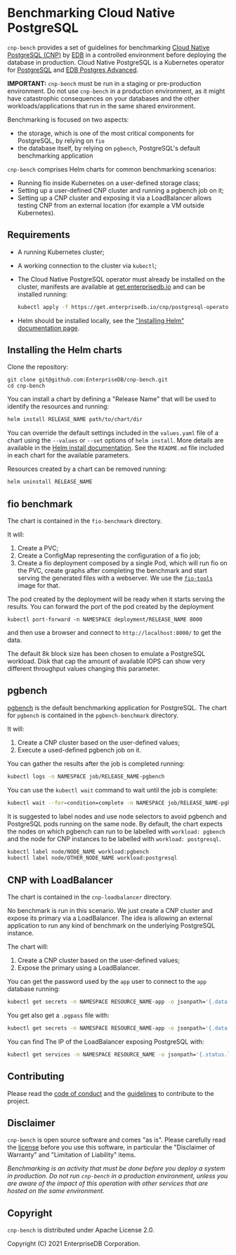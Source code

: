 # Benchmarking Cloud Native PostgreSQL

`cnp-bench` provides a set of guidelines for benchmarking
[Cloud Native PostgreSQL (CNP)](https://docs.enterprisedb.io/) by
[EDB](https://enterprisedb.com/) in a controlled environment before
deploying the database in production.
Cloud Native PostgreSQL is a Kubernetes operator for
[PostgreSQL](https://www.postgresql.org/) and
[EDB Postgres Advanced](https://www.enterprisedb.com/products/edb-postgres-advanced-server-secure-ha-oracle-compatible).

**IMPORTANT:** `cnp-bench` must be run in a staging or pre-production
environment. Do not use `cnp-bench` in a production environment, as it
might have catastrophic consequences on your databases and the other
workloads/applications that run in the same shared environment.

Benchmarking is focused on two aspects:

- the storage, which is one of the most critical components for PostgreSQL, by relying on `fio`
- the database itself, by relying on `pgbench`, PostgreSQL's default benchmarking application

`cnp-bench` comprises Helm charts for common benchmarking scenarios:

* Running fio inside Kubernetes on a user-defined storage class;
* Setting up a user-defined CNP cluster and running a pgbench job on it;
* Setting up a CNP cluster and exposing it via a LoadBalancer allows
  testing CNP from an external location (for example a VM outside Kubernetes).

## Requirements

* A running Kubernetes cluster;
* A working connection to the cluster via `kubectl`;
* The Cloud Native PostgreSQL operator must already be installed on the cluster, manifests are
  available at [get.enterprisedb.io](https://get.enterprisedb.io/cnp/)
  and can be installed running:

  ``` sh
  kubectl apply -f https://get.enterprisedb.io/cnp/postgresql-operator-VERSION.yaml
  ```

* Helm should be installed locally, see the
  ["Installing Helm" documentation page](https://helm.sh/docs/intro/install/).

## Installing the Helm charts

Clone the repository:

```
git clone git@github.com:EnterpriseDB/cnp-bench.git
cd cnp-bench
```

You can install a chart by defining a "Release Name" that will be used to
identify the resources and running:

``` sh
helm install RELEASE_NAME path/to/chart/dir
```

You can override the default settings included in the `values.yaml` file of a
chart using the `--values` or `--set` options of `helm install`.
More details are available in the
[Helm install documentation](https://helm.sh/docs/helm/helm_install/#helm-install).
See the `README.md` file included in each chart for the available parameters.

Resources created by a chart can be removed running:

``` sh
helm uninstall RELEASE_NAME
```

## fio benchmark

The chart is contained in the `fio-benchmark` directory.

It will:

1. Create a PVC;
1. Create a ConfigMap representing the configuration of a fio job;
1. Create a fio deployment composed by a single Pod, which will run fio on
   the PVC, create graphs after completing the benchmark and start serving the
   generated files with a webserver. We use the
   [`fio-tools`](https://github.com/wallnerryan/fio-tools`) image for that.

The pod created by the deployment will be ready when it starts serving the
results. You can forward the port of the pod created by the deployment

```
kubectl port-forward -n NAMESPACE deployment/RELEASE_NAME 8000
```

and then use a browser and connect to `http://localhost:8000/` to get the data.

The default 8k block size has been chosen to emulate a PostgreSQL workload.
Disk that cap the amount of available IOPS can show very different throughput
values changing this parameter.

## pgbench

[pgbench](https://www.postgresql.org/docs/current/pgbench.html) is the default
benchmarking application for PostgreSQL. The chart for `pgbench` is contained
in the `pgbench-benchmark` directory.

It will:

1. Create a CNP cluster based on the user-defined values;
1. Execute a used-defined pgbench job on it.

You can gather the results after the job is completed running:

``` sh
kubectl logs -n NAMESPACE job/RELEASE_NAME-pgbench
```

You can use the `kubectl wait` command to wait until the job is complete:

``` sh
kubectl wait --for=condition=complete -n NAMESPACE job/RELEASE_NAME-pgbench
```

It is suggested to label nodes and use node selectors to avoid pgbench and
PostgreSQL pods running on the same node. By default, the chart expects
the nodes on which pgbench can run to be labelled with `workload: pgbench`
and the node for CNP instances to be labelled with `workload: postgresql`.

``` sh
kubectl label node/NODE_NAME workload:pgbench
kubectl label node/OTHER_NODE_NAME workload:postgresql
```

## CNP with LoadBalancer

The chart is contained in the `cnp-loadbalancer` directory.

No benchmark is run in this scenario. We just create a CNP cluster and expose
its primary via a LoadBalancer. The idea is allowing an external application
to run any kind of benchmark on the underlying PostgreSQL instance.

The chart will:

1. Create a CNP cluster based on the user-defined values;
1. Expose the primary using a LoadBalancer.

You can get the password used by the `app` user to connect to the `app` database
running:

``` sh
kubectl get secrets -n NAMESPACE RESOURCE_NAME-app -o jsonpath='{.data.password}' | tr -d '\n' | base64 -d
```

You get also get a `.pgpass` file with:

``` sh
kubectl get secrets -n NAMESPACE RESOURCE_NAME-app -o jsonpath='{.data.pgpass}' | tr -d '\n' | base64 -d
```

You can find The IP of the LoadBalancer exposing PostgreSQL with:

``` sh
kubectl get services -n NAMESPACE RESOURCE_NAME -o jsonpath='{.status.loadBalancer.ingress[].ip}'
```

## Contributing

Please read the [code of conduct](CODE-OF-CONDUCT.md) and the
[guidelines](CONTRIBUTING.md) to contribute to the project.

## Disclaimer

`cnp-bench` is open source software and comes "as is". Please carefully
read the [license](LICENSE) before you use this software, in particular
the "Disclaimer of Warranty" and "Limitation of Liability" items.

*Benchmarking is an activity that must be done before you deploy a system
in production. Do not run `cnp-bench` in a production environment, unless
you are aware of the impact of this operation with other services that
are hosted on the same environment.*

## Copyright

`cnp-bench` is distributed under Apache License 2.0.

Copyright (C) 2021 EnterpriseDB Corporation.
